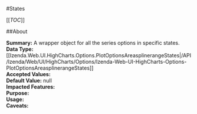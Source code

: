 #States

[[_TOC_]]

##About

**Summary:**  A wrapper object for all the series options in specific states.   
**Data Type:** [[Izenda.Web.UI.HighCharts.Options.PlotOptionsAreasplinerangeStates|/API/Izenda/Web/UI/HighCharts/Options/Izenda-Web-UI-HighCharts-Options-PlotOptionsAreasplinerangeStates]]  
**Accepted Values:**   
**Default Value:** null  
**Impacted Features:**   
**Purpose:**   
**Usage:**   
**Caveats:**   

